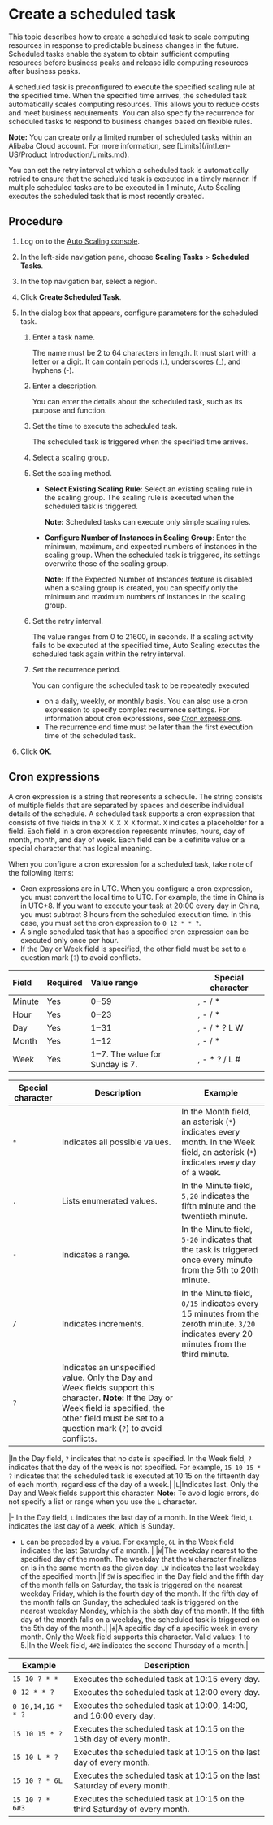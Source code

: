 # Create a scheduled task

This topic describes how to create a scheduled task to scale computing resources in response to predictable business changes in the future. Scheduled tasks enable the system to obtain sufficient computing resources before business peaks and release idle computing resources after business peaks.

A scheduled task is preconfigured to execute the specified scaling rule at the specified time. When the specified time arrives, the scheduled task automatically scales computing resources. This allows you to reduce costs and meet business requirements. You can also specify the recurrence for scheduled tasks to respond to business changes based on flexible rules.

**Note:** You can create only a limited number of scheduled tasks within an Alibaba Cloud account. For more information, see [Limits](/intl.en-US/Product Introduction/Limits.md).

You can set the retry interval at which a scheduled task is automatically retried to ensure that the scheduled task is executed in a timely manner. If multiple scheduled tasks are to be executed in 1 minute, Auto Scaling executes the scheduled task that is most recently created.

## Procedure

1.  Log on to the [Auto Scaling console](https://essnew.console.aliyun.com/).

2.  In the left-side navigation pane, choose **Scaling Tasks** \> **Scheduled Tasks**.

3.  In the top navigation bar, select a region.

4.  Click **Create Scheduled Task**.

5.  In the dialog box that appears, configure parameters for the scheduled task.

    1.  Enter a task name.

        The name must be 2 to 64 characters in length. It must start with a letter or a digit. It can contain periods \(.\), underscores \(\_\), and hyphens \(-\).

    2.  Enter a description.

        You can enter the details about the scheduled task, such as its purpose and function.

    3.  Set the time to execute the scheduled task.

        The scheduled task is triggered when the specified time arrives.

    4.  Select a scaling group.

    5.  Set the scaling method.

        -   **Select Existing Scaling Rule**: Select an existing scaling rule in the scaling group. The scaling rule is executed when the scheduled task is triggered.

            **Note:** Scheduled tasks can execute only simple scaling rules.

        -   **Configure Number of Instances in Scaling Group**: Enter the minimum, maximum, and expected numbers of instances in the scaling group. When the scheduled task is triggered, its settings overwrite those of the scaling group.

            **Note:** If the Expected Number of Instances feature is disabled when a scaling group is created, you can specify only the minimum and maximum numbers of instances in the scaling group.

    6.  Set the retry interval.

        The value ranges from 0 to 21600, in seconds. If a scaling activity fails to be executed at the specified time, Auto Scaling executes the scheduled task again within the retry interval.

    7.  Set the recurrence period.

        You can configure the scheduled task to be repeatedly executed

        -   on a daily, weekly, or monthly basis. You can also use a cron expression to specify complex recurrence settings. For information about cron expressions, see [Cron expressions](#section_xyx_exw_poc).
        -   The recurrence end time must be later than the first execution time of the scheduled task.
6.  Click **OK**.


## Cron expressions

A cron expression is a string that represents a schedule. The string consists of multiple fields that are separated by spaces and describe individual details of the schedule. A scheduled task supports a cron expression that consists of five fields in the `X X X X X` format. `X` indicates a placeholder for a field. Each field in a cron expression represents minutes, hours, day of month, month, and day of week. Each field can be a definite value or a special character that has logical meaning.

When you configure a cron expression for a scheduled task, take note of the following items:

-   Cron expressions are in UTC. When you configure a cron expression, you must convert the local time to UTC. For example, the time in China is in UTC+8. If you want to execute your task at 20:00 every day in China, you must subtract 8 hours from the scheduled execution time. In this case, you must set the cron expression to `0 12 * * ?`.
-   A single scheduled task that has a specified cron expression can be executed only once per hour.
-   If the Day or Week field is specified, the other field must be set to a question mark \(`?`\) to avoid conflicts.

|Field|Required|Value range|Special character|
|:----|:-------|:----------|-----------------|
|Minute|Yes|0‒59|, - / \*|
|Hour|Yes|0‒23|, - / \*|
|Day|Yes|1‒31|, - / \* ? L W|
|Month|Yes|1‒12|, - / \*|
|Week|Yes|1‒7. The value for Sunday is 7.|, - \* ? / L \#|

|Special character|Description|Example|
|-----------------|-----------|-------|
|`*`|Indicates all possible values.|In the Month field, an asterisk \(`*`\) indicates every month. In the Week field, an asterisk \(`*`\) indicates every day of a week.|
|`,`|Lists enumerated values.|In the Minute field, `5,20` indicates the fifth minute and the twentieth minute.|
|`-`|Indicates a range.|In the Minute field, `5-20` indicates that the task is triggered once every minute from the 5th to 20th minute.|
|`/`|Indicates increments.|In the Minute field, `0/15` indicates every 15 minutes from the zeroth minute. `3/20` indicates every 20 minutes from the third minute.|
|`?`|Indicates an unspecified value. Only the Day and Week fields support this character. **Note:** If the Day or Week field is specified, the other field must be set to a question mark \(`?`\) to avoid conflicts.

|In the Day field, `?` indicates that no date is specified. In the Week field, `?` indicates that the day of the week is not specified. For example, `15 10 15 * ?` indicates that the scheduled task is executed at 10:15 on the fifteenth day of each month, regardless of the day of a week.|
|`L`|Indicates last. Only the Day and Week fields support this character. **Note:** To avoid logic errors, do not specify a list or range when you use the `L` character.

|-   In the Day field, `L` indicates the last day of a month. In the Week field, `L` indicates the last day of a week, which is Sunday.
-   `L` can be preceded by a value. For example, `6L` in the Week field indicates the last Saturday of a month. |
|`W`|The weekday nearest to the specified day of the month. The weekday that the `W` character finalizes on is in the same month as the given day. `LW` indicates the last weekday of the specified month.|If `5W` is specified in the Day field and the fifth day of the month falls on Saturday, the task is triggered on the nearest weekday Friday, which is the fourth day of the month. If the fifth day of the month falls on Sunday, the scheduled task is triggered on the nearest weekday Monday, which is the sixth day of the month. If the fifth day of the month falls on a weekday, the scheduled task is triggered on the 5th day of the month.|
|`#`|A specific day of a specific week in every month. Only the Week field supports this character. Valid values: 1 to 5.|In the Week field, `4#2` indicates the second Thursday of a month.|

|Example|Description|
|-------|-----------|
|`15 10 ? * *`|Executes the scheduled task at 10:15 every day.|
|`0 12 * * ?`|Executes the scheduled task at 12:00 every day.|
|`0 10,14,16 * * ?`|Executes the scheduled task at 10:00, 14:00, and 16:00 every day.|
|`15 10 15 * ?`|Executes the scheduled task at 10:15 on the 15th day of every month.|
|`15 10 L * ?`|Executes the scheduled task at 10:15 on the last day of every month.|
|`15 10 ? * 6L`|Executes the scheduled task at 10:15 on the last Saturday of every month.|
|`15 10 ? * 6#3`|Executes the scheduled task at 10:15 on the third Saturday of every month.|


